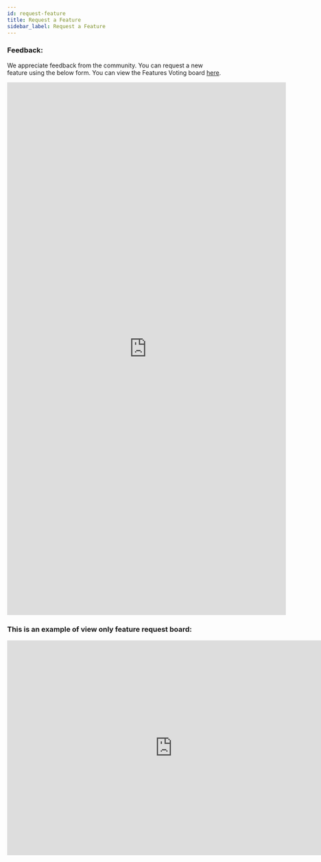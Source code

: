 ```yaml
---
id: request-feature
title: Request a Feature
sidebar_label: Request a Feature
---
```


### Feedback:

We appreciate feedback from the community. You can request a new feature using the below form. You can view the Features Voting board [here](https://view.monday.com/204690345-898d05380abdb07dc039d52234fe7be2).

<iframe src="https://forms.monday.com/forms/embed/7c9be67542cbb7cab5abe82cb1bd448e" width="650" height="1240" style="border: 0;"></iframe>

### This is an example of view only feature request board:
<iframe src="https://view.monday.com/embed/204690345-898d05380abdb07dc039d52234fe7be2" width=770 height=500 style="border: 0;"></iframe>